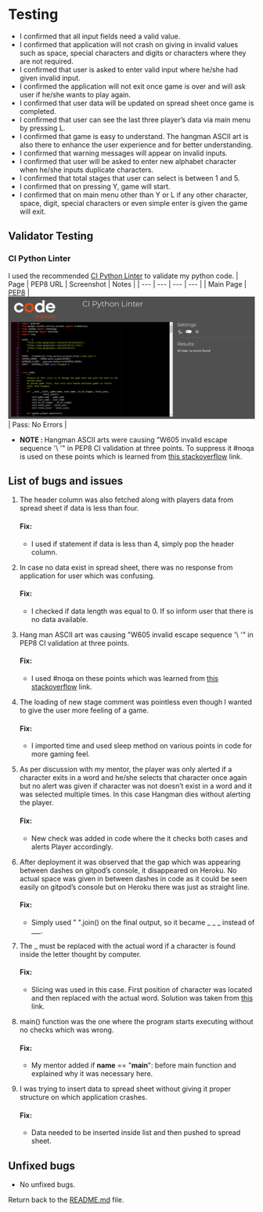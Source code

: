 # Testing
- I confirmed that all input fields need a valid value.
- I confirmed that application will not crash on giving in invalid values such as space, special characters and digits or characters where they are not required.
- I confirmed that user is asked to enter valid input where he/she had given invalid input.
- I confirmed the application will not exit once game is over and will ask user if he/she wants to play again.
- I confirmed that user data will be updated on spread sheet once game is completed.
- I confirmed that user can see the last three player’s data via main menu by pressing L.
- I confirmed that game is easy to understand. The hangman ASCII art is also there to enhance the user experience and for better understanding.
- I confirmed that warning messages will appear on invalid inputs.
- I confirmed that user will be asked to enter new alphabet character when he/she inputs duplicate characters.
- I confirmed that total stages that user can select is between 1 and 5.
- I confirmed that on pressing Y, game will start.
- I confirmed that on main menu other than Y or L if any other character, space, digit, special characters or even simple enter is given the game will exit.

## Validator Testing
### CI Python Linter
I used the recommended [CI Python Linter](https://pep8ci.herokuapp.com/#) to validate my python code.
| Page | PEP8 URL | Screenshot | Notes |
| --- | --- | --- | --- |
| Main Page | [PEP8](https://pep8ci.herokuapp.com/#) | ![screenshot](/documentation/readme_img/ci-python-lynter.png) | Pass: No Errors |
- <b>NOTE : </b> Hangman ASCII arts were causing "W605 invalid escape sequence '\ '" in PEP8 CI validation at three points. To suppress it #noqa is used on these points which is learned from [this stackoverflow](https://stackoverflow.com/questions/18444840/) link.

## List of bugs and issues
1. The header column was also fetched along with players data from spread sheet if data is less than four.
    #### Fix:
    - I used if statement if data is less than 4, simply pop the header column.

2. In case no data exist in spread sheet, there was no response from application for user which was confusing.
   #### Fix:
    - I checked if data length was equal to 0. If so inform user that there is no data available.

3. Hang man ASCII art was causing "W605 invalid escape sequence '\ '" in PEP8 CI validation at three points.
   #### Fix:
   - I used #noqa on these points which was learned from [this stackoverflow](https://stackoverflow.com/questions/18444840/) link.

4. The loading of new stage comment was pointless even though I wanted to give the user more feeling of a game.
   #### Fix:
   - I imported time and used sleep method on various points in code for more gaming feel.

5. As per discussion with my mentor, the player was only alerted if a character exits in a word and he/she selects that character once again but no alert was given if character was not doesn’t exist in a word and it was selected multiple times. In this case Hangman dies without alerting the player.
   #### Fix:
    - New check was added in code where the it checks both cases and alerts Player accordingly.

6. After deployment it was observed that the gap which was appearing between dashes on gitpod’s console, it disappeared on Heroku. No actual space was given in between dashes in code as it could be seen easily on gitpod’s console but on Heroku there was just as straight line.
   #### Fix:
    - Simply used " ".join() on the final output, so it became _ _ _ instead of ___.

7. The _ must be replaced with the actual word if a character is found inside the letter thought by computer.
   #### Fix:
   - Slicing was used in this case. First position of character was located and then replaced with the actual word. Solution was taken from [this](https://pythonexamples.org/python-string-replace-character-at-specific-position/) link.

8. main() function was the one where the program starts executing without no checks which was wrong.
    #### Fix:
    - My mentor added if __name__ == "__main__": before main function and explained why it was necessary here.

9. I was trying to insert data to spread sheet without giving it proper structure on which application crashes.
    #### Fix:
    - Data needed to be inserted inside list and then pushed to spread sheet.

## Unfixed bugs
- No unfixed bugs.

Return back to the [README.md](/README.md) file.